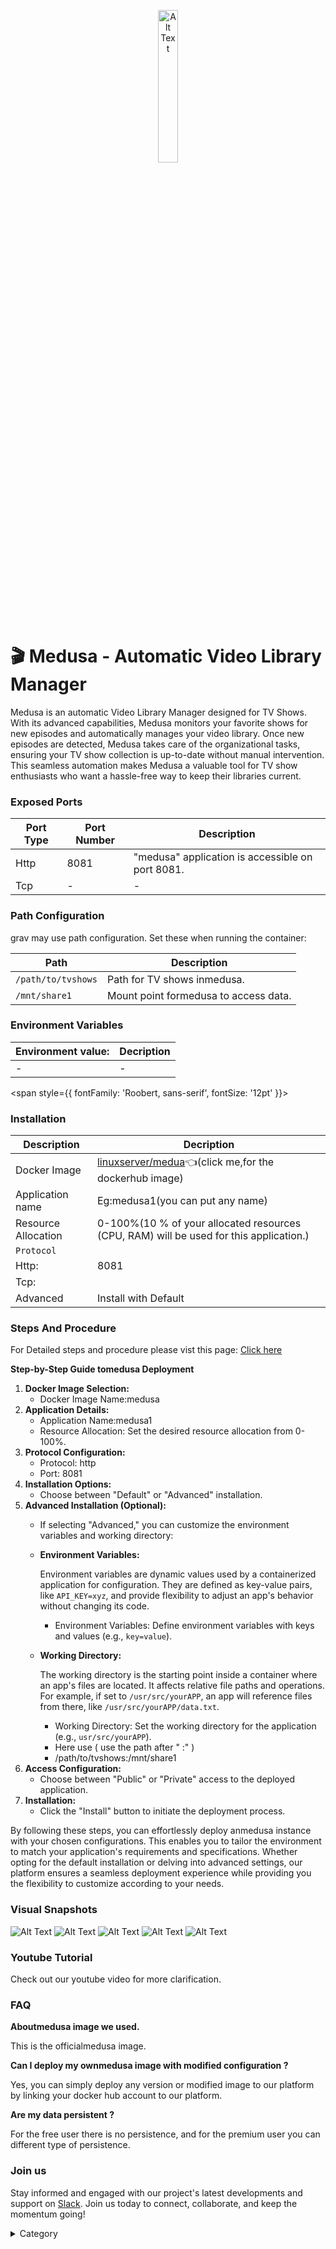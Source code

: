 <p align="center">
  <img src="/img/gngn.png" alt="Alt Text" width="25%"/>
</p> 
<span style={{ fontFamily: 'Roobert, sans-serif', fontSize: '12pt' }}>

# 🎬 Medusa - Automatic Video Library Manager

Medusa is an automatic Video Library Manager designed for TV Shows. With its advanced capabilities, Medusa monitors your favorite shows for new episodes and automatically manages your video library. Once new episodes are detected, Medusa takes care of the organizational tasks, ensuring your TV show collection is up-to-date without manual intervention. This seamless automation makes Medusa a valuable tool for TV show enthusiasts who want a hassle-free way to keep their libraries current.




### Exposed Ports

| Port Type | Port Number | Description                                     |
| --------- | ----------- | ----------------------------------------------- |
| Http      | 8081        | "medusa" application is accessible on port 8081. |
| Tcp       | -           | -             |

### Path Configuration

grav may use path configuration. Set these when running the container:

| Path                    | Description                           |
| ----------------------- | ------------------------------------- |
| `/path/to/tvshows`      | Path for TV shows inmedusa.             |
| `/mnt/share1`           | Mount point formedusa to access data.   |



### Environment Variables


|   **Environment value:**          | Decription                                                                                                               | 
| --------------------- | ------                                                                                                                   | 
|-       |  -                              |

</span>


<span style={{ fontFamily: 'Roobert, sans-serif', fontSize: '12pt' }}>

### Installation

|  Description          | Decription                                                                                                               | 
| --------------------- | ------                                                                                                                   | 
| Docker Image          |  [linuxserver/medua](https://hub.docker.com/r/linuxserver/medusa)👈(click me,for the dockerhub image)                                   |
| Application name      |  Eg:medusa1(you can put any name)                                                                                        | 
| Resource Allocation   |  0-100%(10 % of your allocated resources (CPU, RAM) will be used for this application.)                                  | 
| `Protocol`            |                                                                                                                          | 
|  Http:                | 8081                                                                                                                      |
|  Tcp:                 |                                                                                                                          | 
|    Advanced           |    Install with Default                                                                                                  |

                                                                     


### Steps And Procedure

For Detailed steps and procedure please vist this page: [Click here](https://techscaleinfinite.github.io/introduction/cloud-float/Steps%20and%20procedure)



**Step-by-Step Guide tomedusa Deployment**

1. **Docker Image Selection:**
   * Docker Image Name:medusa
2. **Application Details:**
   * Application Name:medusa1
   * Resource Allocation: Set the desired resource allocation from 0-100%.
3. **Protocol Configuration:**
   * Protocol: http
   * Port: 8081
4. **Installation Options:**
   * Choose between "Default" or "Advanced" installation.
5. **Advanced Installation (Optional):**
   * If selecting "Advanced," you can customize the environment variables and working directory:
   *   **Environment Variables:**

       Environment variables are dynamic values used by a containerized application for configuration. They are defined as key-value pairs, like `API_KEY=xyz`, and provide flexibility to adjust an app's behavior without changing its code.

       * Environment Variables: Define environment variables with keys and values (e.g., `key=value`).
   *   **Working Directory:**

       The working directory is the starting point inside a container where an app's files are located. It affects relative file paths and operations. For example, if set to `/usr/src/yourAPP`, an app will reference files from there, like `/usr/src/yourAPP/data.txt`.

       * Working Directory: Set the working directory for the application (e.g., `usr/src/yourAPP`).
       * Here use ( use the path after   " :"  )
       * /path/to/tvshows:/mnt/share1
6. **Access Configuration:**
   * Choose between "Public" or "Private" access to the deployed application.
7. **Installation:**
   * Click the "Install" button to initiate the deployment process.

By following these steps, you can effortlessly deploy anmedusa instance with your chosen configurations. This enables you to tailor the environment to match your application's requirements and specifications. Whether opting for the default installation or delving into advanced settings, our platform ensures a seamless deployment experience while providing you the flexibility to customize according to your needs.

### Visual Snapshots


![Alt Text](/img/008.png)
![Alt Text](/img/09.png)
![Alt Text](/img/0086.png)
![Alt Text](/img/0087.png)
![Alt Text](/img/098.png)


### Youtube Tutorial&#x20;

Check out our youtube video for more clarification.



### FAQ

**Aboutmedusa image we used.**

This is the officialmedusa image.

**Can I deploy my ownmedusa image with modified configuration ?**

Yes, you can simply deploy any version or modified image to our platform by linking your docker hub account to our platform.

**Are my data persistent ?**

For the free user there is no persistence, and for the premium user you can different type of persistence.

### Join us

Stay informed and engaged with our project's latest developments and support on [Slack](https://app.slack.com/client/T04QS32JX6E/C04QKEWE146). Join us today to connect, collaborate, and keep the momentum going!&#x20;

<details>

<summary>Category</summary>

Kubernetes, cloud computing, DevOps, cloud services, hosting platform, container orchestration, cloud infrastructure, cloud deployment, cloud management, cloud technology, cloud solutions , media, entertainment,medusa

</details>

</span>

